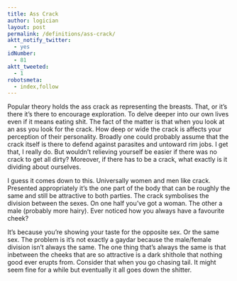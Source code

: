 ```yaml
---
title: Ass Crack
author: logician
layout: post
permalink: /definitions/ass-crack/
aktt_notify_twitter:
  - yes
idNumber:
  - 81
aktt_tweeted:
  - 1
robotsmeta:
  - index,follow
---
```

Popular theory holds the ass crack as representing the breasts. <!--more-->That, or it&#8217;s there it&#8217;s there to encourage exploration. To delve deeper into our own lives even if it means eating shit. The fact of the matter is that when you look at an ass you look for the crack. How deep or wide the crack is affects your perception of their personality. Broadly one could probably assume that the crack itself is there to defend against parasites and untoward rim jobs. I get that, I really do. But wouldn&#8217;t relieving yourself be easier if there was no crack to get all dirty? Moreover, if there has to be a crack, what exactly is it dividing about ourselves.

I guess it comes down to this. Universally women and men like crack. Presented appropriately it&#8217;s the one part of the body that can be roughly the same and still be attractive to both parties. The crack symbolises the division between the sexes. On one half you&#8217;ve got a woman. The other a male (probably more hairy). Ever noticed how you always have a favourite cheek?

It&#8217;s because you&#8217;re showing your taste for the opposite sex. Or the same sex. The problem is it&#8217;s not exactly a gaydar because the male/female division isn&#8217;t always the same. The one thing that&#8217;s always the same is that inbetween the cheeks that are so attractive is a dark shithole that nothing good ever erupts from. Consider that when you go chasing tail. It might seem fine for a while but eventually it all goes down the shitter.